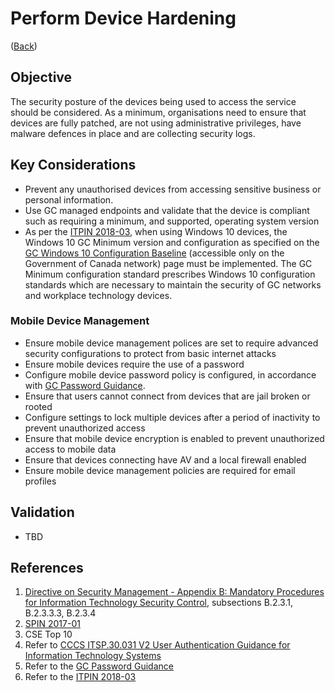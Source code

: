 # Perform Device Hardening

([Back](/README.md#initial-guardrails))

## Objective

The security posture of the devices being used to access the service should be considered. As a minimum, organisations need to ensure that devices are fully patched, are not using administrative privileges, have malware defences in place and are collecting security logs.

## Key Considerations

* Prevent any unauthorised devices from accessing sensitive business or personal information.
* Use GC managed endpoints and validate that the device is compliant such as requiring a minimum, and supported, operating system version
* As per the [ITPIN 2018-03](https://www.canada.ca/en/government/system/digital-government/modern-emerging-technologies/policy-implementation-notices/direction-windows10-desktop-operating-system-migration-configuration.html), when using Windows 10 devices, the Windows 10 GC Minimum version and configuration as specified on the [GC Windows 10 Configuration Baseline](https://gcconnex.gc.ca/groups/profile/12903340/wtd-common-desktop-operating-environment-environnement-dexploitation-commun-des-ordinateurs-de-bureau-des-atmt?language=en#20998653) (accessible only on the Government of Canada network) page must be implemented. The GC Minimum configuration standard prescribes Windows 10 configuration standards which are necessary to maintain the security of GC networks and workplace technology devices.

### Mobile Device Management

* Ensure mobile device management polices are set to require advanced security configurations to protect from basic internet attacks
* Ensure mobile devices require the use of a password
* Configure mobile device password policy is configured, in accordance with [GC Password Guidance](https://www.canada.ca/en/government/system/digital-government/password-guidance.html).
* Ensure that users cannot connect from devices that are jail broken or rooted
* Configure settings to lock multiple devices after a period of inactivity to prevent unauthorized access
* Ensure that mobile device encryption is enabled to prevent unauthorized access to mobile data
* Ensure that devices connecting have AV and a local firewall enabled
* Ensure mobile device management policies are required for email profiles

## Validation

* TBD

## References

1. [Directive on Security Management - Appendix B: Mandatory Procedures for Information Technology Security Control](https://www.tbs-sct.gc.ca/pol/doc-eng.aspx?id=32611&section=procedure&p=B), subsections B.2.3.1, B.2.3.3.3, B.2.3.4
2. [SPIN 2017-01](https://www.canada.ca/en/treasury-board-secretariat/services/access-information-privacy/security-identity-management/direction-secure-use-commercial-cloud-services-spin.html)
3. CSE Top 10
4. Refer to [CCCS ITSP.30.031 V2 User Authentication Guidance for Information Technology Systems](https://cyber.gc.ca/en/guidance/user-authentication-guidance-information-technology-systems-itsp30031-v3)
5. Refer to the [GC Password Guidance](https://www.canada.ca/en/government/system/digital-government/password-guidance.html)
6. Refer to the [ITPIN 2018-03](https://www.canada.ca/en/government/system/digital-government/modern-emerging-technologies/policy-implementation-notices/direction-windows10-desktop-operating-system-migration-configuration.html)
